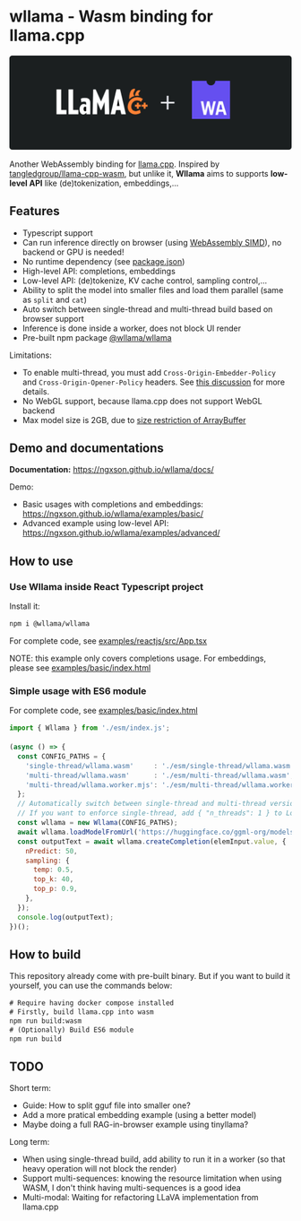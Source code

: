 # wllama - Wasm binding for llama.cpp

![](./README_banner.png)

Another WebAssembly binding for [llama.cpp](https://github.com/ggerganov/llama.cpp). Inspired by [tangledgroup/llama-cpp-wasm](https://github.com/tangledgroup/llama-cpp-wasm), but unlike it, **Wllama** aims to supports **low-level API** like (de)tokenization, embeddings,...

## Features

- Typescript support
- Can run inference directly on browser (using [WebAssembly SIMD](https://emscripten.org/docs/porting/simd.html)), no backend or GPU is needed!
- No runtime dependency (see [package.json](./package.json))
- High-level API: completions, embeddings
- Low-level API: (de)tokenize, KV cache control, sampling control,...
- Ability to split the model into smaller files and load them parallel (same as `split` and `cat`)
- Auto switch between single-thread and multi-thread build based on browser support
- Inference is done inside a worker, does not block UI render
- Pre-built npm package [@wllama/wllama](https://www.npmjs.com/package/@wllama/wllama)

Limitations:
- To enable multi-thread, you must add `Cross-Origin-Embedder-Policy` and `Cross-Origin-Opener-Policy` headers. See [this discussion](https://github.com/ffmpegwasm/ffmpeg.wasm/issues/106#issuecomment-913450724) for more details.
- No WebGL support, because llama.cpp does not support WebGL backend
- Max model size is 2GB, due to [size restriction of ArrayBuffer](https://stackoverflow.com/questions/17823225/do-arraybuffers-have-a-maximum-length)

## Demo and documentations

**Documentation:** https://ngxson.github.io/wllama/docs/

Demo:
- Basic usages with completions and embeddings: https://ngxson.github.io/wllama/examples/basic/
- Advanced example using low-level API: https://ngxson.github.io/wllama/examples/advanced/

## How to use

### Use Wllama inside React Typescript project

Install it:

```bash
npm i @wllama/wllama
```

For complete code, see [examples/reactjs/src/App.tsx](./examples/reactjs/src/App.tsx)

NOTE: this example only covers completions usage. For embeddings, please see [examples/basic/index.html](./examples/basic/index.html)

### Simple usage with ES6 module

For complete code, see [examples/basic/index.html](./examples/basic/index.html)

```javascript
import { Wllama } from './esm/index.js';

(async () => {
  const CONFIG_PATHS = {
    'single-thread/wllama.wasm'     : './esm/single-thread/wllama.wasm',
    'multi-thread/wllama.wasm'      : './esm/multi-thread/wllama.wasm',
    'multi-thread/wllama.worker.mjs': './esm/multi-thread/wllama.worker.mjs',
  };
  // Automatically switch between single-thread and multi-thread version based on browser support
  // If you want to enforce single-thread, add { "n_threads": 1 } to LoadModelConfig
  const wllama = new Wllama(CONFIG_PATHS);
  await wllama.loadModelFromUrl('https://huggingface.co/ggml-org/models/resolve/main/tinyllamas/stories260K.gguf', {});
  const outputText = await wllama.createCompletion(elemInput.value, {
    nPredict: 50,
    sampling: {
      temp: 0.5,
      top_k: 40,
      top_p: 0.9,
    },
  });
  console.log(outputText);
})();
```

## How to build

This repository already come with pre-built binary. But if you want to build it yourself, you can use the commands below:

```shell
# Require having docker compose installed
# Firstly, build llama.cpp into wasm
npm run build:wasm
# (Optionally) Build ES6 module
npm run build
```

## TODO

Short term:
- Guide: How to split gguf file into smaller one?
- Add a more pratical embedding example (using a better model)
- Maybe doing a full RAG-in-browser example using tinyllama?

Long term:
- When using single-thread build, add ability to run it in a worker (so that heavy operation will not block the render)
- Support multi-sequences: knowing the resource limitation when using WASM, I don't think having multi-sequences is a good idea
- Multi-modal: Waiting for refactoring LLaVA implementation from llama.cpp
